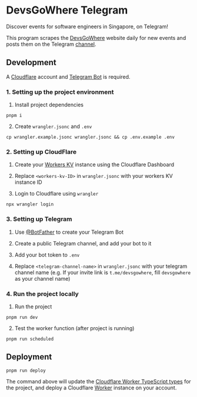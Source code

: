# DevsGoWhere Telegram
Discover events for software engineers in Singapore, on Telegram!

This program scrapes the [DevsGoWhere](https://devsgowhere.com/) website daily for new events and posts them on the Telegram [channel](t.me/devsgowhere).
## Development
A [Cloudflare](https://www.cloudflare.com/) account and [Telegram Bot](https://core.telegram.org/bots) is required.
### 1. Setting up the project environment

1. Install project dependencies
```
pnpm i
```

2. Create `wrangler.jsonc` and `.env`
```
cp wrangler.example.jsonc wrangler.jsonc && cp .env.example .env
```
### 2. Setting up CloudFlare
1. Create your [Workers KV](https://developers.cloudflare.com/kv/) instance using the Cloudflare Dashboard

2. Replace `<workers-kv-ID>` in `wrangler.jsonc` with your workers KV instance ID

3. Login to Cloudflare using `wrangler`
```
npx wrangler login
```
### 3. Setting up Telegram
1. Use [@BotFather](https://t.me/botfather) to create your Telegram Bot

2. Create a public Telegram channel, and add your bot to it

3. Add your bot token to `.env` 

4. Replace `<telegram-channel-name>` in `wrangler.jsonc` with your telegram channel name (e.g. If your invite link is `t.me/devsgowhere`, fill `devsgowhere` as your channel name)
### 4. Run the project locally
1. Run the project
```
pnpm run dev
```

2. Test the worker function (after project is running)
```
pnpm run scheduled
```
## Deployment
```
pnpm run deploy
```

The command above will update the [Cloudflare Worker TypeScript types](https://developers.cloudflare.com/workers/languages/typescript/) for the project, and deploy a Cloudflare [Worker](https://developers.cloudflare.com/workers/) instance on your account.